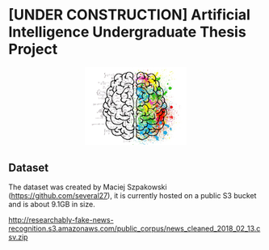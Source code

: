 # [UNDER CONSTRUCTION] Artificial Intelligence Undergraduate Thesis Project
<p align="center">
<img src="https://github.com/phelipegm/ai-undergraduate-thesis-project/blob/master/thesis_project_logo.jpg" width="40%">
</p>

## Dataset

The dataset was created by Maciej Szpakowski (https://github.com/several27), it is currently hosted on a public S3 bucket and is about 9.1GB in size.

http://researchably-fake-news-recognition.s3.amazonaws.com/public_corpus/news_cleaned_2018_02_13.csv.zip
